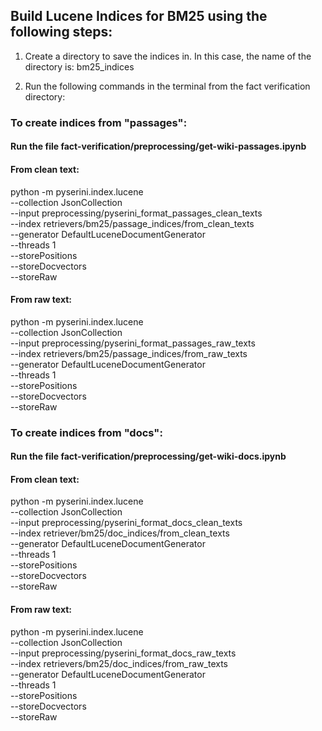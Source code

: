 ## Build Lucene Indices for BM25 using the following steps:

1. Create a directory to save the indices in. In this case, the name of the directory is: bm25_indices

2. Run the following commands in the terminal from the fact verification directory:

### To create indices from "passages":

#### Run the file fact-verification/preprocessing/get-wiki-passages.ipynb

#### From clean text:

python -m pyserini.index.lucene \
  --collection JsonCollection \
  --input preprocessing/pyserini_format_passages_clean_texts \
  --index retrievers/bm25/passage_indices/from_clean_texts \
  --generator DefaultLuceneDocumentGenerator \
  --threads 1 \
  --storePositions \
  --storeDocvectors \
  --storeRaw

#### From raw text:

python -m pyserini.index.lucene \
  --collection JsonCollection \
  --input preprocessing/pyserini_format_passages_raw_texts \
  --index retrievers/bm25/passage_indices/from_raw_texts \
  --generator DefaultLuceneDocumentGenerator \
  --threads 1 \
  --storePositions \
  --storeDocvectors \
  --storeRaw

### To create indices from "docs":

#### Run the file fact-verification/preprocessing/get-wiki-docs.ipynb

#### From clean text:

python -m pyserini.index.lucene \
  --collection JsonCollection \
  --input preprocessing/pyserini_format_docs_clean_texts \
  --index retriever/bm25/doc_indices/from_clean_texts \
  --generator DefaultLuceneDocumentGenerator \
  --threads 1 \
  --storePositions \
  --storeDocvectors \
  --storeRaw


#### From raw text:

python -m pyserini.index.lucene \
  --collection JsonCollection \
  --input preprocessing/pyserini_format_docs_raw_texts \
  --index retrievers/bm25/doc_indices/from_raw_texts \
  --generator DefaultLuceneDocumentGenerator \
  --threads 1 \
  --storePositions \
  --storeDocvectors \
  --storeRaw